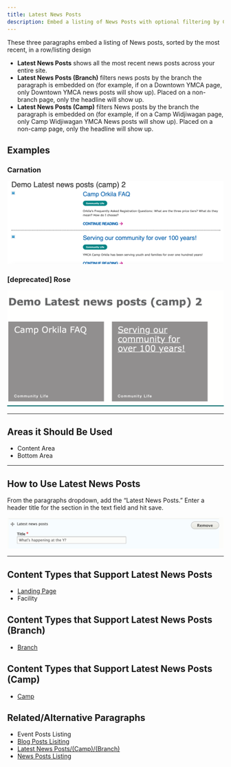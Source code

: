 ```yaml
---
title: Latest News Posts
description: Embed a listing of News Posts with optional filtering by Camp/Branch.
---
```


These three paragraphs embed a listing of News posts, sorted by the most recent, in a row/listing design

* **Latest News Posts** shows all the most recent news posts across your entire site.
* **Latest News Posts (Branch)** filters news posts by the branch the paragraph is embedded on (for example, if on a Downtown YMCA page, only Downtown YMCA news posts will show up). Placed on a non-branch page, only the headline will show up.
* **Latest News Posts (Camp)** filters News posts by the branch the paragraph is embedded on (for example, if on a Camp Widjiwagan page, only Camp Widjiwagan YMCA News posts will show up). Placed on a non-camp page, only the headline will show up.

## Examples

### Carnation

![Latest blog posts in Carnation](paragraphs--latest-news-posts--carnation.png)

### [deprecated] Rose

![Latest blog posts in Rose](paragraphs--latest-news-posts--rose.png)

---

## Areas it Should Be Used

* Content Area
* Bottom Area

---

## How to Use Latest News Posts

From the paragraphs dropdown, add the “Latest News Posts.” Enter a header title for the section in the text field and hit save.

![Latest news posts admin fields](paragraphs--latest-news-posts--admin.png)

---

## Content Types that Support Latest News Posts

* [Landing Page](../../content-types/landing-page)
* Facility

## Content Types that Support Latest News Posts (Branch)

* [Branch](../../content-types/branch)

## Content Types that Support Latest News Posts (Camp)

* [Camp](../../content-types/camp)

## Related/Alternative Paragraphs

* Event Posts Listing
* [Blog Posts Lisiting](../blog-posts-listing)
* [Latest News Posts/(Camp)/(Branch)](../latest-news-posts)
* [News Posts Listing](../news-posts-listing)
